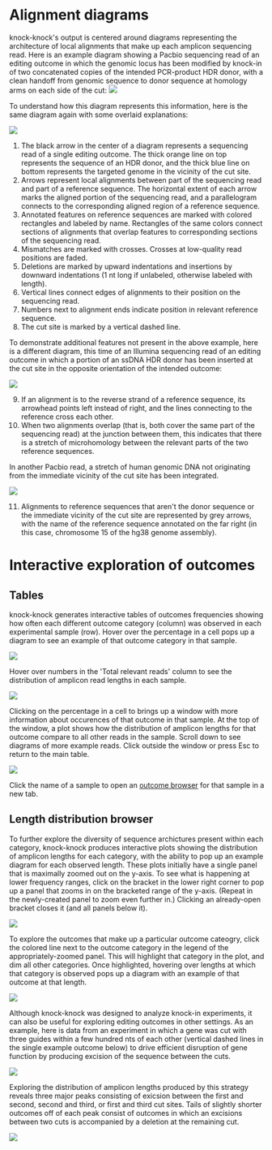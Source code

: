 # Alignment diagrams

knock-knock's output is centered around diagrams representing the architecture of local alignments that make up each amplicon sequencing read.
Here is an example diagram showing a Pacbio sequencing read of an editing outcome in which the genomic locus has been modified by knock-in of two concatenated copies of the intended PCR-product HDR donor, with a clean handoff from genomic sequence to donor sequence at homology arms on each side of the cut:
![](legend_v2_unannotated.png)

To understand how this diagram represents this information, here is the same diagram again with some overlaid explanations:

![](legend_v2_annotated.png)

1. The black arrow in the center of a diagram represents a sequencing read of a single editing outcome.
The thick orange line on top represents the sequence of an HDR donor, and the thick blue line on bottom represents the targeted genome in the vicinity of the cut site.
1. Arrows represent local alignments between part of the sequencing read and part of a reference sequence.
The horizontal extent of each arrow marks the aligned portion of the sequencing read, and a parallelogram connects to the corresponding aligned region of a reference sequence.
1. Annotated features on reference sequences are marked with colored rectangles and labeled by name.
Rectangles of the same colors connect sections of alignments that overlap features to corresponding sections of the sequencing read.
1. Mismatches are marked with crosses.
Crosses at low-quality read positions are faded.
1. Deletions are marked by upward indentations and insertions by downward indentations (1 nt long if unlabeled, otherwise labeled with length).
1. Vertical lines connect edges of alignments to their position on the sequencing read.
1. Numbers next to alignment ends indicate position in relevant reference sequence.
1. The cut site is marked by a vertical dashed line.
    
To demonstrate additional features not present in the above example, here is a different diagram, this time of an Illumina sequencing read of an editing outcome in which a portion of an ssDNA HDR donor has been inserted at the cut site in the opposite orientation of the intended outcome:

![](legend_v2_reverse.png)

9. If an alignment is to the reverse strand of a reference sequence, its arrowhead points left instead of right, and the lines connecting to the reference cross each other. 
1. When two alignments overlap (that is, both cover the same part of the sequencing read) at the junction between them, this indicates that there is a stretch of microhomology between the relevant parts of the two reference sequences. 


In another Pacbio read, a stretch of human genomic DNA not originating from the immediate vicinity of the cut site has been integrated.

![](legend_v2_supplementary_ref.png)

11. Alignments to reference sequences that aren't the donor sequence or the immediate vicinity of the cut site are represented by grey arrows, with the name of the reference sequence annotated on the far right (in this case, chromosome 15 of the hg38 genome assembly).

# Interactive exploration of outcomes

## Tables

knock-knock generates interactive tables of outcomes frequencies showing how often each different outcome category (column) was observed in each experimental sample (row).
Hover over the percentage in a cell pops up a diagram to see an example of that outcome category in that sample.

![](table_diagrams_demo.gif)

Hover over numbers in the 'Total relevant reads' column to see the distribution of amplicon read lengths in each sample.

![](table_lengths_demo.gif)

Clicking on the percentage in a cell to brings up a window with more information about occurences of that outcome in that sample.
At the top of the window, a plot shows how the distribution of amplicon lengths for that outcome compare to all other reads in the sample.
Scroll down to see diagrams of more example reads.
Click outside the window or press Esc to return to the main table.

![](table_modal_demo.gif)

Click the name of a sample to open an [outcome browser](#Browser) for that sample in a new tab.

## Length distribution browser

To further explore the diversity of sequence archictures present within each category, knock-knock produces interactive plots showing the distribution of amplicon lengths for each category, with the ability to pop up an example diagram for each observed length.
These plots initially have a single panel that is maximally zoomed out on the y-axis.
To see what is happening at lower frequency ranges, click on the bracket in the lower right corner to pop up a panel that zooms in on the bracketed range of the y-axis. 
(Repeat in the newly-created panel to zoom even further in.)
Clicking an already-open bracket closes it (and all panels below it).

![](browser_zoom_demo.gif)

To explore the outcomes that make up a particular outcome cateogry, click the colored line next to the outcome category in the legend of the appropriately-zoomed panel.
This will highlight that category in the plot, and dim all other categories.
Once highlighted, hovering over lengths at which that category is observed pops up a diagram with an example of that outcome at that length.

![](browser_popovers_demo.gif)

Although knock-knock was designed to analyze knock-in experiments, it can also be useful for exploring editing outcomes in other settings.
As an example, here is data from an experiment in which a gene was cut with three guides within a few hundred nts of each other (vertical dashed lines in the single example outcome below) to drive efficient disruption of gene function by producing excision of the sequence between the cuts.

![](no_donor_example.png)

Exploring the distribution of amplicon lengths produced by this strategy reveals three major peaks consisting of exicsion between the first and second, second and third, or first and third cut sites.
Tails of slightly shorter outcomes off of each peak consist of outcomes in which an excisions between two cuts is accompanied by a deletion at the remaining cut.

![](browser_no_donor_demo.gif)